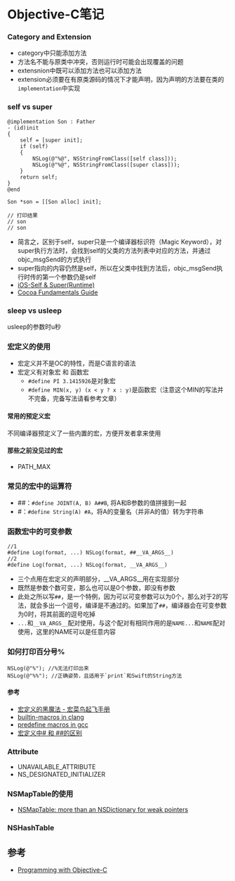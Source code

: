 # Objective-C笔记

### Category and Extension

- category中只能添加方法
- 方法名不能与原类中冲突，否则运行时可能会出现覆盖的问题
- extensnion中既可以添加方法也可以添加方法
- extension必须要在有原类源码的情况下才能声明，因为声明的方法要在类的`implementation`中实现

### self vs super
```
@implementation Son : Father
- (id)init
{
    self = [super init];
    if (self)
    {
        NSLog(@"%@", NSStringFromClass([self class]));
        NSLog(@"%@", NSStringFromClass([super class]));
    }
    return self;
}
@end

Son *son = [[Son alloc] init];

// 打印结果
// son
// son
```

- 简言之，区别于self，super只是一个编译器标识符（Magic Keyword），对super执行方法时，会找到self的父类的方法列表中对应的方法，并通过objc_msgSend的方式执行
- super指向的内容仍然是self，所以在父类中找到方法后，objc_msgSend执行时传的第一个参数仍是self
- [iOS-Self & Super(Runtime)](https://www.jianshu.com/p/71bbcb99ddbc)
- [Cocoa Fundamentals Guide](https://developer.apple.com/library/archive/documentation/Cocoa/Conceptual/CocoaFundamentals/CocoaObjects/CocoaObjects.html#//apple_ref/doc/uid/TP40002974-CH4-SW3)

### sleep vs usleep

usleep的参数时u秒

### 宏定义的使用

- 宏定义并不是OC的特性，而是C语言的语法
- 宏定义有对象宏 和 函数宏
    - `#define PI 3.1415926`是对象宏
    - `#define MIN(x, y) (x < y ? x : y)`是函数宏（注意这个MIN的写法并不完备，完备写法请看参考文章）


#### 常用的预定义宏

不同编译器预定义了一些内置的宏，方便开发者拿来使用

#### 那些之前没见过的宏

- PATH_MAX

### 常见的宏中的运算符

- \##：`#define JOINT(A, B) A##B`, 将A和B参数的值拼接到一起
- \#：`#define String(A) #A`，将A的变量名（并非A的值）转为字符串

### 函数宏中的可变参数

```
//1
#define Log(format, ...) NSLog(format, ##__VA_ARGS__)
//2
#define Log(format, ...) NSLog(format, __VA_ARGS__)
```
- 三个点用在宏定义的声明部分，__VA_ARGS__用在实现部分
- 既然是参数个数可变，那么也可以是0个参数，即没有参数
- 此处之所以写`##`，是一个特例，因为可以可变参数可以为0个，那么对于2的写法，就会多出一个逗号，编译是不通过的。如果加了`##`，编译器会在可变参数为0时，将其前面的逗号吃掉
- `...`和`__VA_ARGS__`配对使用，与这个配对有相同作用的是`NAME...`和`NAME`配对使用，这里的NAME可以是任意内容

### 如何打印百分号%

```
NSLog(@"%"); //%无法打印出来
NSLog(@"%%"); //正确姿势，且适用于`print`和Swift的String方法
```

#### 参考
- [宏定义的黑魔法 - 宏菜鸟起飞手册](https://onevcat.com/2014/01/black-magic-in-macro/)
- [builtin-macros in clang](http://clang.llvm.org/docs/LanguageExtensions.html#builtin-macros)
- [predefine macros in gcc](https://gcc.gnu.org/onlinedocs/cpp/Predefined-Macros.html#Predefined-Macros)
- [宏定义中\# 和 \##的区别](https://stackoverflow.com/questions/4364971/and-in-macros)

### Attribute
- UNAVAILABLE_ATTRIBUTE
- NS_DESIGNATED_INITIALIZER

### NSMapTable的使用

- [NSMapTable: more than an NSDictionary for weak pointers](http://www.cocoawithlove.com/2008/07/nsmaptable-more-than-nsdictionary-for.html)

### NSHashTable


## 参考
- [Programming with Objective-C](https://developer.apple.com/library/archive/documentation/Cocoa/Conceptual/ProgrammingWithObjectiveC/Introduction/Introduction.html#//apple_ref/doc/uid/TP40011210)